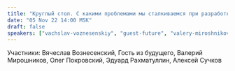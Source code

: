 ```yaml
---
title: "Круглый стол. С какими проблемами мы сталкиваемся при разработке и формировании образа будущего (ч.1)"
date: "05 Nov 22 14:00 MSK"
draft: false
speakers: ["vachslav-voznesenskiy", "guest-future", "valery-miroshnikov", "oleg-pokrovskiy", "eduard-rahmatullin", "aleksei-c"]
---
```

Участники: Вячеслав Вознесенский, Гость из будущего, Валерий Мирошников, Олег Покровский, Эдуард Рахматуллин, Алексей Сучков
